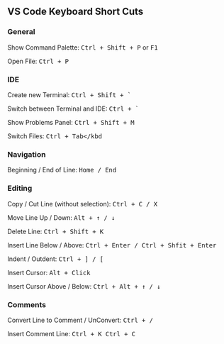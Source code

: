 ## VS Code Keyboard Short Cuts

### General

Show Command Palette: <kbd>Ctrl + Shift + P</kbd> or <kbd>F1</kbd>

Open File: <kbd>Ctrl + P</kbd>

### IDE

Create new Terminal: <kbd>Ctrl + Shift + `</kbd>

Switch between Terminal and IDE: <kbd>Ctrl + `</kbd>

Show Problems Panel: <kbd>Ctrl + Shift + M</kbd>

Switch Files: <kbd>Ctrl + Tab</kbd

### Navigation

Beginning / End of Line: <kbd>Home / End</kbd>

### Editing

Copy / Cut Line (without selection): <kbd>Ctrl + C / X</kbd>

Move Line Up / Down: <kbd>Alt + &#8593; / &#8595;</kbd>

Delete Line: <kbd>Ctrl + Shift + K</kbd>

Insert Line Below / Above: <kbd>Ctrl + Enter / Ctrl + Shfit + Enter</kbd>

Indent / Outdent: <kbd>Ctrl + ] / [</kbd>

Insert Cursor: <kbd>Alt + Click</kbd>

Insert Cursor Above / Below: <kbd>Ctrl + Alt + &#8593; / &#8595;</kbd>



### Comments

Convert Line to Comment / UnConvert: <kbd>Ctrl + /</kbd>

Insert Comment Line: <kbd>Ctrl + K Ctrl + C</kbd>

